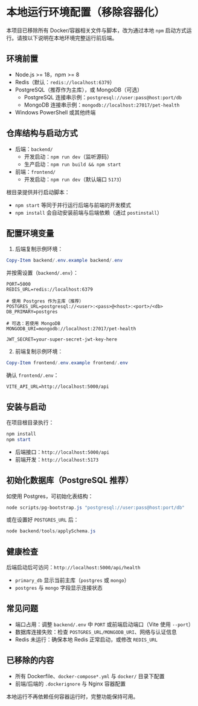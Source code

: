 # 本地运行环境配置（移除容器化）

本项目已移除所有 Docker/容器相关文件与脚本，改为通过本地 `npm` 启动方式运行。请按以下说明在本地环境完整运行前后端。

## 环境前置

- Node.js >= 18，npm >= 8
- Redis（默认：`redis://localhost:6379`）
- PostgreSQL（推荐作为主库），或 MongoDB（可选）
  - PostgreSQL 连接串示例：`postgresql://user:pass@host:port/db`
  - MongoDB 连接串示例：`mongodb://localhost:27017/pet-health`
- Windows PowerShell 或其他终端

## 仓库结构与启动方式

- 后端：`backend/`
  - 开发启动：`npm run dev`（监听源码）
  - 生产启动：`npm run build && npm start`
- 前端：`frontend/`
  - 开发启动：`npm run dev`（默认端口 `5173`）

根目录提供并行启动脚本：

- `npm start` 等同于并行运行后端与前端的开发模式
- `npm install` 会自动安装前端与后端依赖（通过 `postinstall`）

## 配置环境变量

1) 后端复制示例环境：

```powershell
Copy-Item backend/.env.example backend/.env
```

并按需设置（`backend/.env`）：

```
PORT=5000
REDIS_URL=redis://localhost:6379

# 使用 Postgres 作为主库（推荐）
POSTGRES_URL=postgresql://<user>:<pass>@<host>:<port>/<db>
DB_PRIMARY=postgres

# 可选：若使用 MongoDB
MONGODB_URI=mongodb://localhost:27017/pet-health

JWT_SECRET=your-super-secret-jwt-key-here
```

2) 前端复制示例环境：

```powershell
Copy-Item frontend/.env.example frontend/.env
```

确认 `frontend/.env`：

```
VITE_API_URL=http://localhost:5000/api
```

## 安装与启动

在项目根目录执行：

```powershell
npm install
npm start
```

- 后端接口：`http://localhost:5000/api`
- 前端开发：`http://localhost:5173`

## 初始化数据库（PostgreSQL 推荐）

如使用 Postgres，可初始化表结构：

```powershell
node scripts/pg-bootstrap.js "postgresql://user:pass@host:port/db"
```

或在设置好 `POSTGRES_URL` 后：

```powershell
node backend/tools/applySchema.js
```

## 健康检查

后端启动后可访问：`http://localhost:5000/api/health`

- `primary_db` 显示当前主库（`postgres` 或 `mongo`）
- `postgres` 与 `mongo` 字段显示连接状态

## 常见问题

- 端口占用：调整 `backend/.env` 中 `PORT` 或前端启动端口（Vite 使用 `--port`）
- 数据库连接失败：检查 `POSTGRES_URL/MONGODB_URI`、网络与认证信息
- Redis 未运行：确保本地 Redis 正常启动，或修改 `REDIS_URL`

## 已移除的内容

- 所有 Dockerfile、`docker-compose*.yml` 与 `docker/` 目录下配置
- 前端/后端的 `.dockerignore` 与 Nginx 容器配置

本地运行不再依赖任何容器运行时，完整功能保持可用。